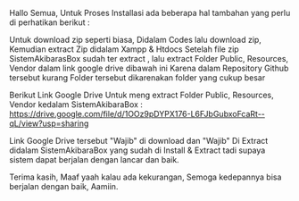 Hallo Semua, Untuk Proses Installasi ada beberapa hal tambahan yang perlu di perhatikan berikut :

Untuk download zip seperti biasa, Didalam Codes lalu download zip, Kemudian extract Zip didalam Xampp & Htdocs
Setelah file zip SistemAkibarasBox sudah ter extract , lalu extract Folder Public, Resources, Vendor dalam link google drive dibawah ini Karena dalam Repository Github tersebut kurang Folder tersebut dikarenakan folder yang cukup besar

Berikut Link Google Drive Untuk meng extract Folder Public, Resources, Vendor kedalam SistemAkibaraBox : https://drive.google.com/file/d/1OOz9pDYPX176-L6FJbGubxoFcaRt--qL/view?usp=sharing

Link Google Drive tersebut "Wajib" di download dan "Wajib" Di Extract didalam SistemAkibaraBox yang sudah di Install & Extract tadi supaya sistem dapat berjalan dengan lancar dan baik.

Terima kasih, Maaf yaah kalau ada kekurangan, Semoga kedepannya bisa berjalan dengan baik, Aamiin.
